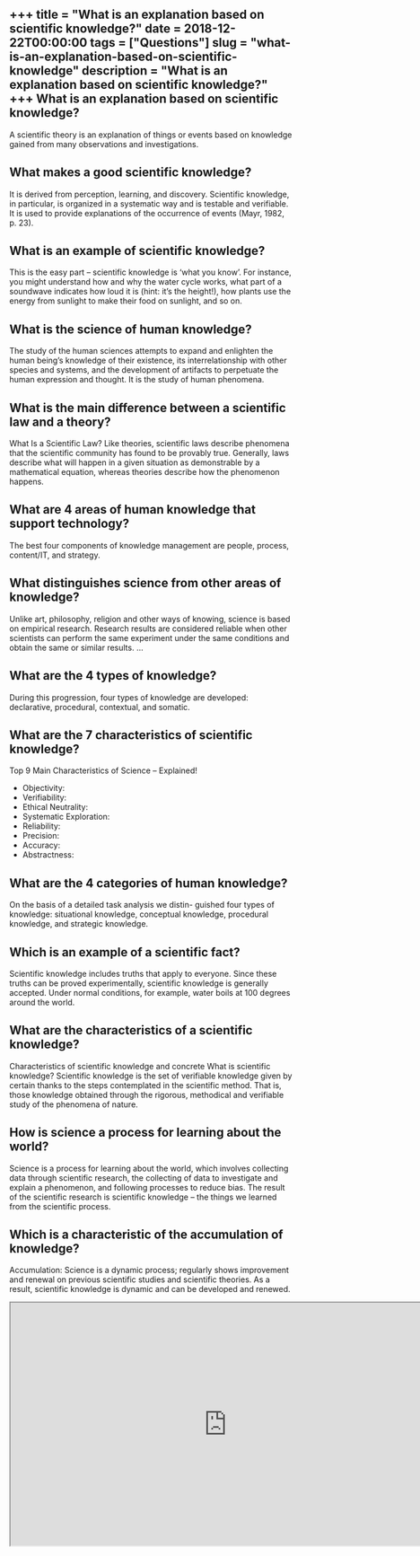 +++
title = "What is an explanation based on scientific knowledge?"
date = 2018-12-22T00:00:00
tags = ["Questions"]
slug = "what-is-an-explanation-based-on-scientific-knowledge"
description = "What is an explanation based on scientific knowledge?"
+++
What is an explanation based on scientific knowledge?
-----------------------------------------------------

A scientific theory is an explanation of things or events based on knowledge gained from many observations and investigations.

What makes a good scientific knowledge?
---------------------------------------

It is derived from perception, learning, and discovery. Scientific knowledge, in particular, is organized in a systematic way and is testable and verifiable. It is used to provide explanations of the occurrence of events (Mayr, 1982, p. 23).

What is an example of scientific knowledge?
-------------------------------------------

This is the easy part – scientific knowledge is ‘what you know’. For instance, you might understand how and why the water cycle works, what part of a soundwave indicates how loud it is (hint: it’s the height!), how plants use the energy from sunlight to make their food on sunlight, and so on.

What is the science of human knowledge?
---------------------------------------

The study of the human sciences attempts to expand and enlighten the human being’s knowledge of their existence, its interrelationship with other species and systems, and the development of artifacts to perpetuate the human expression and thought. It is the study of human phenomena.

What is the main difference between a scientific law and a theory?
------------------------------------------------------------------

What Is a Scientific Law? Like theories, scientific laws describe phenomena that the scientific community has found to be provably true. Generally, laws describe what will happen in a given situation as demonstrable by a mathematical equation, whereas theories describe how the phenomenon happens.

What are 4 areas of human knowledge that support technology?
------------------------------------------------------------

The best four components of knowledge management are people, process, content/IT, and strategy.

What distinguishes science from other areas of knowledge?
---------------------------------------------------------

Unlike art, philosophy, religion and other ways of knowing, science is based on empirical research. Research results are considered reliable when other scientists can perform the same experiment under the same conditions and obtain the same or similar results. …

What are the 4 types of knowledge?
----------------------------------

During this progression, four types of knowledge are developed: declarative, procedural, contextual, and somatic.

What are the 7 characteristics of scientific knowledge?
-------------------------------------------------------

Top 9 Main Characteristics of Science – Explained!

- Objectivity:
- Verifiability:
- Ethical Neutrality:
- Systematic Exploration:
- Reliability:
- Precision:
- Accuracy:
- Abstractness:

What are the 4 categories of human knowledge?
---------------------------------------------

On the basis of a detailed task analysis we distin- guished four types of knowledge: situational knowledge, conceptual knowledge, procedural knowledge, and strategic knowledge.

Which is an example of a scientific fact?
-----------------------------------------

Scientific knowledge includes truths that apply to everyone. Since these truths can be proved experimentally, scientific knowledge is generally accepted. Under normal conditions, for example, water boils at 100 degrees around the world.

What are the characteristics of a scientific knowledge?
-------------------------------------------------------

Characteristics of scientific knowledge and concrete What is scientific knowledge? Scientific knowledge is the set of verifiable knowledge given by certain thanks to the steps contemplated in the scientific method. That is, those knowledge obtained through the rigorous, methodical and verifiable study of the phenomena of nature.

How is science a process for learning about the world?
------------------------------------------------------

Science is a process for learning about the world, which involves collecting data through scientific research, the collecting of data to investigate and explain a phenomenon, and following processes to reduce bias. The result of the scientific research is scientific knowledge – the things we learned from the scientific process.

Which is a characteristic of the accumulation of knowledge?
-----------------------------------------------------------

Accumulation: Science is a dynamic process; regularly shows improvement and renewal on previous scientific studies and scientific theories. As a result, scientific knowledge is dynamic and can be developed and renewed.

<iframe allow="accelerometer; autoplay; clipboard-write; encrypted-media; gyroscope; picture-in-picture" allowfullscreen="" class="__youtube_prefs__  epyt-is-override  no-lazyload" data-no-lazy="1" data-origheight="433" data-origwidth="770" data-skipgform_ajax_framebjll="" height="433" id="_ytid_26628" loading="lazy" src="https://www.youtube.com/embed/DBgmfbkHapk?enablejsapi=1&autoplay=0&cc_load_policy=0&cc_lang_pref=&iv_load_policy=1&loop=0&modestbranding=0&rel=1&fs=1&playsinline=0&autohide=2&theme=dark&color=red&controls=1&" title="YouTube player" width="770"></iframe>